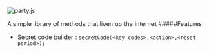 ![party.js](http://i.imgur.com/sYMZSP5.png)

A simple library of methods that liven up the internet
#####Features
* Secret code builder : `secretCode(<key codes>,<action>,<reset period>);`

